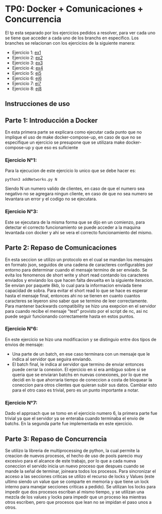 # TP0: Docker + Comunicaciones + Concurrencia
El tp esta separado por los ejercicios pedidos a resolver, para ver cada uno se tiene que acceder a cada uno de los branchs en especifico. Los branches se relacionan con los ejercicios de la siguiente manera:
 - Ejercicio 1: [ex1](https://github.com/Ignaciocl/tp0-base/tree/ex1)
 - Ejercicio 2: [ex2](https://github.com/Ignaciocl/tp0-base/tree/ex2)
 - Ejercicio 3: [ex3](https://github.com/Ignaciocl/tp0-base/tree/ex3)
 - Ejercicio 4: [ex4](https://github.com/Ignaciocl/tp0-base/tree/ex4)
 - Ejercicio 5: [ej5](https://github.com/Ignaciocl/tp0-base/tree/ej5)
 - Ejercicio 6: [ej6](https://github.com/Ignaciocl/tp0-base/tree/ej6)
 - Ejercicio 7: [ej7](https://github.com/Ignaciocl/tp0-base/tree/ej7)
 - Ejercicio 8: [ej8](https://github.com/Ignaciocl/tp0-base/tree/ej8)


## Instrucciones de uso

## Parte 1: Introducción a Docker
En esta primera parte se explicara como ejecutar cada punto que no implique el uso de make docker-compose-up, en caso de que no se especifique un ejercicio se presupone que se utilizara make docker-compose-up y que eso es suficiente
### Ejercicio N°1:
Para la ejecucion de este ejercicio lo unico que se debe hacer es:
```
python3 addNetworks.py N
```
Siendo N un numero valido de clientes, en caso de que el numero sea negativo no se agregara ningun cliente, en caso de que no sea numero se levantara un error y el codigo no se ejecutara.

### Ejercicio N°3:
Este se ejecutara de la misma forma que se dijo en un comienzo, para detectar el correcto funcionamiento se puede acceder a la maquina levantada con docker y ahi se vera el correcto funcionamiento del mismo.

## Parte 2: Repaso de Comunicaciones

En esta seccion se utilizo un protocolo en el cual se mandan los mensajes en formato json, seguidos de una cadena de caracteres configurables por entorno para determinar cuando el mensaje termino de ser enviado.
Se evita los fenomenos de short write y short read contando los caracteres enviados y enviando los que hacen falta devuelta en la siguiente iteracion. Se envian por paquete 8kb, lo cual para la informacion enviada tiene capacidad de sobra.
Para evitar el short read lo que se hace es esperar hasta el mensaje final, entonces ahi no se tienen en cuanto cuantos caracteres se leyeron sino saber que se termino de leer correctamente.
Para mantener backwards compatibility se hizo una exepcion en el servidor para cuando recibe el mensaje "test" provisto por el script de nc, asi nc puede seguir funcionando correctamente hasta en estos puntos.

### Ejercicio N°6:
En este ejercicio se hizo una modificacion y se distinguio entre dos tipos de envios de mensaje:
 - Una parte de un batch, en ese caso terminara con un mensaje que le indica al servidor que seguira enviando.
 - El batch final, le indica al servidor que termino de enviar entonces puede cerrar la conexion.
El ejercicio en si era ambiguo sobre si se queria que se enviaran batchs en nuevas conexiones, por lo que me decidi en lo que ahorraria tiempo de coneccion a costa de bloquear la coneccion para otros clientes que quieran subir sus datos. Cambiar esto para el otro caso es trivial, pero es un punto importante a notar.

### Ejercicio N°7:
Dado el approach que se tomo en el ejercicio numero 6, la primera parte fue trivial ya que el servidor ya se enteraba cuando terminaba el envio de batchs. En la segunda parte fue implementada en este ejercicio.
## Parte 3: Repaso de Concurrencia
Se utilizo la libreria de multiprocessing de python, la cual permite la creacion de nuevos procesos, el hecho de uso de pools parecio muy excesivo para el alcance de este trabajo, por lo que a cada nueva coneccion el servido inicia un nuevo proceso que despues cuando se mande la señal de terminar, joineara todos los procesos.
Para sincronizar el acceso a las secciones criticas se utilizo el recurso de locks y Values (este ultimo siendo un value que se comparte en memoria y que tiene un lock interno para manejar secciones criticas a pedido).
Se utilizan los locks para impedir que dos procesos escriban al mismo tiempo, y se utilizan una mezcla de los values y locks para impedir que un proceso lea mientras otros escriben, pero que procesos que lean no se impidan el paso unos a otros.
